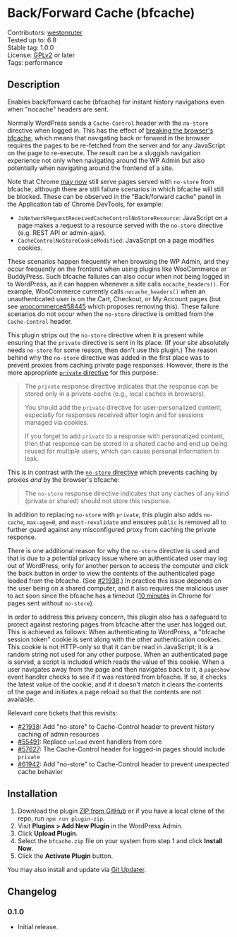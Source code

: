 # Back/Forward Cache (bfcache) #

Contributors: [westonruter](https://profile.wordpress.org/westonruter)  
Tested up to: 6.8  
Stable tag:   1.0.0  
License:      [GPLv2](https://www.gnu.org/licenses/gpl-2.0.html) or later  
Tags:         performance

## Description ##

Enables back/forward cache (bfcache) for instant history navigations even when "nocache" headers are sent.

Normally WordPress sends a `Cache-Control` header with the `no-store` directive when logged in. This has the effect of [breaking the browser's bfcache](https://web.dev/articles/bfcache#minimize-no-store), which means that navigating back or forward in the browser requires the pages to be re-fetched from the server and for any JavaScript on the page to re-execute. The result can be a sluggish navigation experience not only when navigating around the WP Admin but also potentially when navigating around the frontend of a site.

Note that Chrome [may now](https://developer.chrome.com/docs/web-platform/bfcache-ccns) still serve pages served with `no-store` from bfcache, although there are still failure scenarios in which bfcache will still be blocked. These can be observed in the "Back/forward cache" panel in the Application tab of Chrome DevTools, for example:

* `JsNetworkRequestReceivedCacheControlNoStoreResource`: JavaScript on a page makes a request to a resource served with the `no-store` directive (e.g. REST API or admin-ajax).
* `CacheControlNoStoreCookieModified`: JavaScript on a page modifies cookies.

These scenarios happen frequently when browsing the WP Admin, and they occur frequently on the frontend when using plugins like WooCommerce or BuddyPress. Such bfcache failures can also occur when not being logged in to WordPress, as it can happen whenever a site calls `nocache_headers()`. For example, WooCommerce currently calls `nocache_headers()` when an unauthenticated user is on the Cart, Checkout, or My Account pages (but see [woocommerce#58445](https://github.com/woocommerce/woocommerce/pull/58445) which proposes removing this). These failure scenarios do not occur when the `no-store` directive is omitted from the `Cache-Control` header.

This plugin strips out the `no-store` directive when it is present while ensuring that the `private` directive is sent in its place. (If your site absolutely needs `no-store` for some reason, then don't use this plugin.) The reason behind why the `no-store` directive was added in the first place was to prevent proxies from caching private page responses. However, there is the more appropriate [`private` directive](https://developer.mozilla.org/en-US/docs/Web/HTTP/Reference/Headers/Cache-Control#private) for this purpose:

> The `private` response directive indicates that the response can be stored only in a private cache (e.g., local caches in browsers).
>
> You should add the `private` directive for user-personalized content, especially for responses received after login and for sessions managed via cookies.
>
> If you forget to add `private` to a response with personalized content, then that response can be stored in a shared cache and end up being reused for multiple users, which can cause personal information to leak.

This is in contrast with the [`no-store` directive](https://developer.mozilla.org/en-US/docs/Web/HTTP/Reference/Headers/Cache-Control#no-store) which prevents caching by proxies _and_ by the browser's bfcache:

> The `no-store` response directive indicates that any caches of any kind (private or shared) should not store this response.

In addition to replacing `no-store` with `private`, this plugin also adds `no-cache`, `max-age=0`, and `must-revalidate` and ensures `public` is removed all to further guard against any misconfigured proxy from caching the private response.

There is one additional reason for why the `no-store` directive is used and that is due to a potential privacy issue where an authenticated user may log out of WordPress, only for another person to access the computer and click the back button in order to view the contents of the authenticated page loaded from the bfcache. (See [#21938](https://core.trac.wordpress.org/ticket/21938).) In practice this issue depends on the user being on a shared computer, and it also requires the malicious user to act soon since the bfcache has a timeout ([10 minutes](https://developer.chrome.com/docs/web-platform/bfcache-ccns#:~:text=The%20bfcache%20timeout%20for%20Cache%2DControl%3A%20no%2Dstore%20pages%20is%20also%20reduced%20to%203%20minutes%20(from%2010%20minutes%20used%20for%20pages%20which%20don%27t%20use%20Cache%2DControl%3A%20no%2Dstore)%20to%20further%20reduce%20risk.) in Chrome for pages sent without `no-store`).

In order to address this privacy concern, this plugin also has a safeguard to protect against restoring pages from bfcache after the user has logged out. This is achieved as follows: When authenticating to WordPress, a "bfcache session token" cookie is sent along with the other authentication cookies. This cookie is not HTTP-only so that it can be read in JavaScript; it is a random string not used for any other purpose. When an authenticated page is served, a script is included which reads the value of this cookie. When a user navigates away from the page and then navigates back to it, a `pageshow` event handler checks to see if it was restored from bfcache. If so, it checks the latest value of the cookie, and if it doesn't match it clears the contents of the page and initiates a page reload so that the contents are not available.

Relevant core tickets that this revisits:

* [#21938](https://core.trac.wordpress.org/ticket/21938): Add "no-store" to Cache-Control header to prevent history caching of admin resources
* [#55491](https://core.trac.wordpress.org/ticket/55491): Replace `unload` event handlers from core
* [#57627](https://core.trac.wordpress.org/ticket/57627): The Cache-Control header for logged-in pages should include `private`
* [#61942](https://core.trac.wordpress.org/ticket/61942): Add "no-store" to Cache-Control header to prevent unexpected cache behavior

## Installation ##

1. Download the plugin [ZIP from GitHub](https://github.com/westonruter/bfcache/archive/refs/heads/main.zip) or if you have a local clone of the repo, run `npm run plugin-zip`.
2. Visit **Plugins > Add New Plugin** in the WordPress Admin.
3. Click **Upload Plugin**.
4. Select the `bfcache.zip` file on your system from step 1 and click **Install Now**.
5. Click the **Activate Plugin** button.

You may also install and update via [Git Updater](https://git-updater.com/).

## Changelog ##

### 0.1.0 ###

* Initial release.
